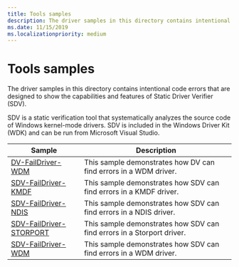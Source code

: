 ```yaml
---
title: Tools samples
description: The driver samples in this directory contains intentional code errors that are designed to show the capabilities and features of Static Driver Verifier (SDV).
ms.date: 11/15/2019
ms.localizationpriority: medium
---
```


# Tools samples

The driver samples in this directory contains intentional code errors that are designed to show the capabilities and features of Static Driver Verifier (SDV).

SDV is a static verification tool that systematically analyzes the source code of Windows kernel-mode drivers. SDV is included in the Windows Driver Kit (WDK) and can be run from Microsoft Visual Studio.

| Sample | Description |
| --- | --- |
| [DV-FailDriver-WDM](/samples/microsoft/windows-driver-samples/dv-faildriver-wdm/) | This sample demonstrates how DV can find errors in a WDM driver. |
| [SDV-FailDriver-KMDF](/samples/microsoft/windows-driver-samples/sdv-faildriver-kmdf/) | This sample demonstrates how SDV can find errors in a KMDF driver. |
| [SDV-FailDriver-NDIS](/samples/microsoft/windows-driver-samples/sdv-faildriver-ndis/) | This sample demonstrates how SDV can find errors in a NDIS driver. |
| [SDV-FailDriver-STORPORT](/samples/microsoft/windows-driver-samples/sdv-faildriver-storport/) | This sample demonstrates how SDV can find errors in a Storport driver. |
| [SDV-FailDriver-WDM](/samples/microsoft/windows-driver-samples/sdv-faildriver-wdm/) | This sample demonstrates how SDV can find errors in a WDM driver. |
